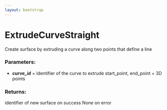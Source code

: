 ```yaml
---
layout: bootstrap
---
```


# ExtrudeCurveStraight

Create surface by extruding a curve along two points that define a line
        

### Parameters:

- ***curve_id*** = identifier of the curve to extrude
start_point, end_point = 3D points
        

### Returns:


identifier of new surface on success
None on error
        
